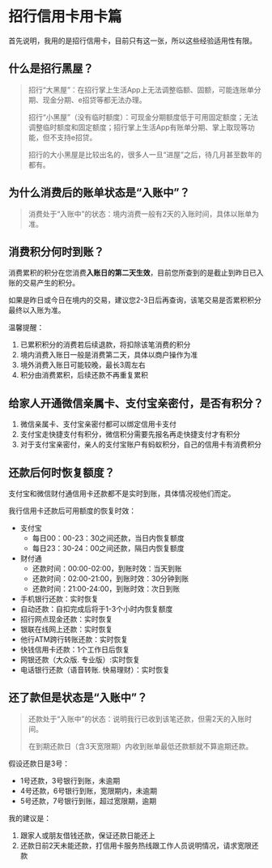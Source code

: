 # 招行信用卡用卡篇

首先说明，我用的是招行信用卡，目前只有这一张，所以这些经验适用性有限。

## 什么是招行黑屋？

> 招行“大黑屋”：在招行掌上生活App上无法调整临额、固额，可能连账单分期、现金分期、e招贷等都无法办理。
>
> 招行“小黑屋”（没有临时额度）：可现金分期额度低于可用固定额度；无法调整临时额度和固定额度；招行掌上生活App有账单分期、掌上取现等功能，但不支持e招贷。
>
> 招行的大小黑屋是比较出名的，很多人一旦“进屋”之后，待几月甚至数年的都有。

## 为什么消费后的账单状态是“入账中”？

> 消费处于“入账中”的状态：境内消费一般有2天的入账时间，具体以账单为准。

## 消费积分何时到账？

消费累积的积分在您消费**入账日的第二天生效**，目前您所查到的是截止到昨日已入账的交易产生的积分。

如果是昨日或今日在境内的交易，建议您2-3日后再查询，该笔交易是否累积积分最终以入账为准。

温馨提醒：
1. 已累积积分的消费若后续退款，将扣除该笔消费的积分
2. 境内消费入账日一般是消费第二天，具体以商户操作为准
3. 境外消费入账日可能较晚，最长3周左右
4. 积分由消费累积，后续还款不再重复累积

## 给家人开通微信亲属卡、支付宝亲密付，是否有积分？

1. 微信亲属卡、支付宝亲密付都可以绑定信用卡支付
2. 支付宝走快捷支付有积分，微信积分需要先报名再走快捷支付才有积分
3. 对于支付宝亲密付，亲人的支付宝账户有蚂蚁积分，自己的信用卡有消费积分

## 还款后何时恢复额度？

支付宝和微信财付通信用卡还款都不是实时到账，具体情况视他们而定。

我行信用卡还款后可用额度的恢复时效：

* 支付宝
  * 每日00：00-23：30之间还款，当日内恢复额度
  * 每日23：30-24：00之间还款，隔日内恢复额度
* 财付通
  * 还款时间：00:00-02:00，到账时效：当天到账
  * 还款时间：02:00-21:00，到账时效：30分钟到账
  * 还款时间：21:00-24:00，到账时效：次日到账
* 手机银行还款：实时恢复
* 自动还款：自扣完成后将于1-3个小时内恢复额度
* 招行网点现金还款：实时恢复
* 银联在线网上还款：实时恢复
* 他行ATM跨行转账还款：实时恢复
* 快钱信用卡还款：1个工作日后恢复
* 网银还款（大众版. 专业版）:实时恢复
* 电话银行还款（语音转账. 快易理财）：实时恢复

## 还了款但是状态是“入账中”？

> 还款处于“入账中”的状态：说明我行已收到该笔还款，但需2天的入账时间。
>
> 在到期还款日（含3天宽限期）内收到账单最低还款额就不算逾期还款。

假设还款日是3号：
* 1号还款，3号银行到账，未逾期
* 4号还款，6号银行到账，宽限期内，未逾期
* 5号还款，7号银行到账，超过宽限期，逾期

我的建议是：
1. 跟家人或朋友借钱还款，保证还款日能还上
2. 还款日前2天未能还款，打信用卡服务热线跟工作人员说明情况，请求宽限还款

